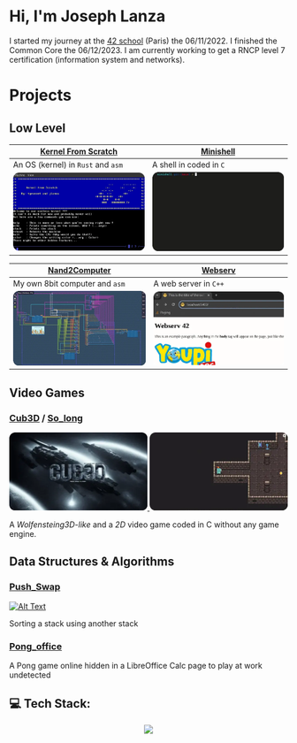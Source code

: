 # Hi, I'm Joseph Lanza
I started my journey at the [42 school](https://github.com/42Paris) (Paris) the 06/11/2022. I finished the Common Core the 06/12/2023. I am currently working to get a RNCP level 7 certification (information system and networks).

<!-- ## My 42 Cursus Progress 
[![jlanza's 42 stats](https://badge.mediaplus.ma/darkblue/jlanza?1337Badge=off&UM6P=off)](https://github.com/oakoudad/badge42) -->

# Projects
## Low Level
|[Kernel From Scratch](https://github.com/lanzaj/kfs)| [Minishell](https://github.com/lanzaj/minishell) |
|--------------------|--------------------|
| An OS (kernel) in `Rust` and `asm`| A shell in coded in `C` |
|<a href="https://github.com/lanzaj/kfs"><img src="./kfs.webp" alt="Alt Text" style="width:250px;"></a> | <a href="https://github.com/lanzaj/minishell"><img src="./minishell.webp" alt="Alt Text" style="width:250px;"></a>|

| [Nand2Computer](https://github.com/lanzaj/Nand2Computer) |[Webserv](https://github.com/lanzaj/webserv) |
|---|---|
| My own 8bit computer and `asm`| A web server in `C++` |
|<a href="https://github.com/lanzaj/Nand2Computer"><img src="./Nand2Computer.webp" alt="Alt Text" style="width:250px;"></a>|<a href="https://github.com/lanzaj/webserv"><img src="./webserv.webp" alt="Alt Text" style="width:250px;"></a>|

## Video Games
### [Cub3D](https://github.com/lanzaj/cub3d) / [So_long](https://github.com/lanzaj/so_long)
<a href="https://github.com/lanzaj/cub3d">
  <img src="./cub3d.webp" alt="Alt Text" style="width:250px;">
</a>
<a href="https://github.com/lanzaj/so_long">
  <img src="./so_long.webp" alt="Alt Text" style="width:250px;">
</a>

A *Wolfensteing3D-like* and a *2D* video game coded in C without any game engine.

## Data Structures & Algorithms
### [Push_Swap](https://github.com/lanzaj/push_swap)
<a href="https://github.com/lanzaj/push_swap">
  <img src="./push_swap.webp" alt="Alt Text" style="width:250px;">
</a>

Sorting a stack using another stack

### [Pong_office](https://github.com/rertzer/ft_transcendence)
A Pong game online hidden in a LibreOffice Calc page to play at work undetected


## 💻 Tech Stack:

<p align="center">
    <a href="https://skillicons.dev">
    <img src="https://skillicons.dev/icons?i=c,cpp,cs,html,css,react,ts,docker,linux,bash,git,python,blender,ocaml,rust,kubernetes&perline=50" />
    </a>
</p>
